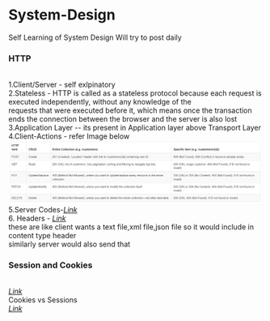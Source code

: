 # System-Design
Self Learning of System Design 
Will try to post daily<br>

<h3>HTTP</h3><br>
1.Client/Server - self exlpinatory<br>
2.Stateless - HTTP is called as a stateless protocol because each request is executed independently, without any knowledge of the <br>requests that were executed before it, which means once the transaction ends the connection between the browser and the server is also lost<br>
3.Application Layer -- its present in Application layer above Transport Layer<br>
4.Client-Actions - refer Image below<br>
<img src="Src/HTTP-Actions.PNG"><br>
5.Server Codes-<a href="https://developer.mozilla.org/en-US/docs/Web/HTTP/Status"><i>Link</i></a><br>
6. Headers - <a href="https://developer.mozilla.org/en-US/docs/Web/HTTP/Headers"><i>Link</i></a><br>
these are like client wants a text file,xml file,json file so it would include in content type header<br>
similarly server would also send that<br>


<h3>Session and Cookies</h3>
<br>
<a href="http://www.lassosoft.com/Tutorial-Understanding-Cookies-and-Sessions"><i>Link</i></a>
<br>
Cookies vs Sessions<br>
<a href="https://medium.com/@rawat.hemant27/what-is-the-difference-between-cookie-cache-and-session-d6f468a9b4b3"><i>Link</i></a><br>



